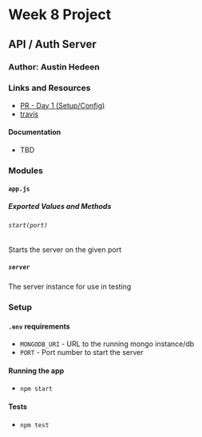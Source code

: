 # Week 8 Project

## API / Auth Server

### Author: Austin Hedeen

### Links and Resources
* [PR - Day 1 (Setup/Config)](https://github.com/austinhedeen-401-advanced-javascript/week-8-back-end/pull/1)
* [travis](https://travis-ci.com/austinhedeen-401-advanced-javascript/week-8-back-end)

#### Documentation
* TBD

### Modules
#### `app.js`
##### Exported Values and Methods

###### `start(port)`
Starts the server on the given port

##### `server`
The server instance for use in testing

### Setup
#### `.env` requirements
* `MONGODB_URI` - URL to the running mongo instance/db
* `PORT` - Port number to start the server

#### Running the app
* `npm start`
  
#### Tests
* `npm test`

